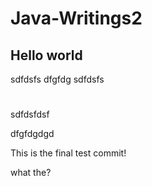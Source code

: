 # Java-Writings2

## Hello world
sdfdsfs
dfgfdg
sdfdsfs

#


sdfdsfdsf

dfgfdgdgd

This is the final test commit!

what the?